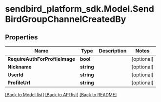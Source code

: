
# sendbird_platform_sdk.Model.SendBirdGroupChannelCreatedBy

## Properties

Name | Type | Description | Notes
------------ | ------------- | ------------- | -------------
**RequireAuthForProfileImage** | **bool** |  | [optional] 
**Nickname** | **string** |  | [optional] 
**UserId** | **string** |  | [optional] 
**ProfileUrl** | **string** |  | [optional] 

[[Back to Model list]](../README.md#documentation-for-models)
[[Back to API list]](../README.md#documentation-for-api-endpoints)
[[Back to README]](../README.md)

